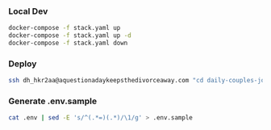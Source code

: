 ### Local Dev
```bash
docker-compose -f stack.yaml up
docker-compose -f stack.yaml up -d
docker-compose -f stack.yaml down
```

### Deploy
```bash
ssh dh_hkr2aa@aquestionadaykeepsthedivorceaway.com "cd daily-couples-journal && git pull  && cd .. && rsync -avz daily-couples-journal/public_html/ aquestionadaykeepsthedivorceaway.com/"
```

### Generate .env.sample
```bash
cat .env | sed -E 's/^(.*=)(.*)/\1/g' > .env.sample
```

